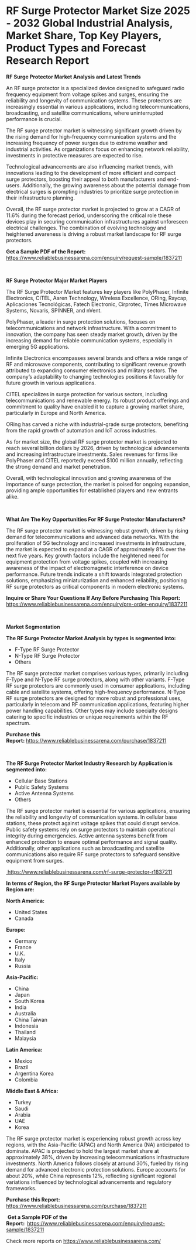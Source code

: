 <p><h1>RF Surge Protector Market Size 2025 - 2032 Global Industrial Analysis, Market Share, Top Key Players, Product Types and Forecast Research Report</h1></p><p><strong>RF Surge Protector Market Analysis and Latest Trends</strong></p>
<p><p>An RF surge protector is a specialized device designed to safeguard radio frequency equipment from voltage spikes and surges, ensuring the reliability and longevity of communication systems. These protectors are increasingly essential in various applications, including telecommunications, broadcasting, and satellite communications, where uninterrupted performance is crucial.</p><p>The RF surge protector market is witnessing significant growth driven by the rising demand for high-frequency communication systems and the increasing frequency of power surges due to extreme weather and industrial activities. As organizations focus on enhancing network reliability, investments in protective measures are expected to rise.</p><p>Technological advancements are also influencing market trends, with innovations leading to the development of more efficient and compact surge protectors, boosting their appeal to both manufacturers and end-users. Additionally, the growing awareness about the potential damage from electrical surges is prompting industries to prioritize surge protection in their infrastructure planning.</p><p>Overall, the RF surge protector market is projected to grow at a CAGR of 11.6% during the forecast period, underscoring the critical role these devices play in securing communication infrastructures against unforeseen electrical challenges. The combination of evolving technology and heightened awareness is driving a robust market landscape for RF surge protectors.</p></p>
<p><strong>Get a Sample PDF of the Report:&nbsp;</strong> <a href="https://www.reliablebusinessarena.com/enquiry/request-sample/1837211?utm_campaign=3566&utm_medium=2&utm_source=Github&utm_content=ia&utm_term=06042025&utm_id=rf-surge-protector">https://www.reliablebusinessarena.com/enquiry/request-sample/1837211</a></p>
<p>&nbsp;</p>
<p><strong>RF Surge Protector Major Market Players</strong></p>
<p><p>The RF Surge Protector Market features key players like PolyPhaser, Infinite Electronics, CITEL, Aaren Technology, Wireless Excellence, ORing, Raycap, Aplicaciones Tecnológicas, Fatech Electronic, Cirprotec, Times Microwave Systems, Novaris, SPINNER, and nVent. </p><p>PolyPhaser, a leader in surge protection solutions, focuses on telecommunications and network infrastructure. With a commitment to innovation, the company has seen steady market growth, driven by the increasing demand for reliable communication systems, especially in emerging 5G applications. </p><p>Infinite Electronics encompasses several brands and offers a wide range of RF and microwave components, contributing to significant revenue growth attributed to expanding consumer electronics and military sectors. The company’s adaptability to changing technologies positions it favorably for future growth in various applications.</p><p>CITEL specializes in surge protection for various sectors, including telecommunications and renewable energy. Its robust product offerings and commitment to quality have enabled it to capture a growing market share, particularly in Europe and North America. </p><p>ORing has carved a niche with industrial-grade surge protectors, benefiting from the rapid growth of automation and IoT across industries. </p><p>As for market size, the global RF surge protector market is projected to reach several billion dollars by 2026, driven by technological advancements and increasing infrastructure investments. Sales revenues for firms like PolyPhaser and CITEL reportedly exceed $100 million annually, reflecting the strong demand and market penetration. </p><p>Overall, with technological innovation and growing awareness of the importance of surge protection, the market is poised for ongoing expansion, providing ample opportunities for established players and new entrants alike.</p></p>
<p>&nbsp;</p>
<p><strong>What Are The Key Opportunities For RF Surge Protector Manufacturers?</strong></p>
<p><p>The RF surge protector market is witnessing robust growth, driven by rising demand for telecommunications and advanced data networks. With the proliferation of 5G technology and increased investments in infrastructure, the market is expected to expand at a CAGR of approximately 8% over the next five years. Key growth factors include the heightened need for equipment protection from voltage spikes, coupled with increasing awareness of the impact of electromagnetic interference on device performance. Future trends indicate a shift towards integrated protection solutions, emphasizing miniaturization and enhanced reliability, positioning RF surge protectors as critical components in modern electronic systems.</p></p>
<p><strong>Inquire or Share Your Questions If Any Before Purchasing This Report:</strong> <a href="https://www.reliablebusinessarena.com/enquiry/pre-order-enquiry/1837211?utm_campaign=3566&utm_medium=2&utm_source=Github&utm_content=ia&utm_term=06042025&utm_id=rf-surge-protector">https://www.reliablebusinessarena.com/enquiry/pre-order-enquiry/1837211</a></p>
<p>&nbsp;</p>
<p><strong>Market Segmentation</strong></p>
<p><strong>The RF Surge Protector Market Analysis by types is segmented into:</strong></p>
<p><ul><li>F-Type RF Surge Protector</li><li>N-Type RF Surge Protector</li><li>Others</li></ul></p>
<p><p>The RF surge protector market comprises various types, primarily including F-Type and N-Type RF surge protectors, along with other variants. F-Type RF surge protectors are commonly used in consumer applications, including cable and satellite systems, offering high-frequency performance. N-Type RF surge protectors are designed for more robust and professional uses, particularly in telecom and RF communication applications, featuring higher power handling capabilities. Other types may include specialty designs catering to specific industries or unique requirements within the RF spectrum.</p></p>
<p><strong>Purchase this Report:&nbsp;</strong><a href="https://www.reliablebusinessarena.com/purchase/1837211?utm_campaign=3566&utm_medium=2&utm_source=Github&utm_content=ia&utm_term=06042025&utm_id=rf-surge-protector">https://www.reliablebusinessarena.com/purchase/1837211</a></p>
<p>&nbsp;</p>
<p><strong>The RF Surge Protector Market Industry Research by Application is segmented into:</strong></p>
<p><ul><li>Cellular Base Stations</li><li>Public Safety Systems</li><li>Active Antenna Systems</li><li>Others</li></ul></p>
<p><p>The RF surge protector market is essential for various applications, ensuring the reliability and longevity of communication systems. In cellular base stations, these protect against voltage spikes that could disrupt service. Public safety systems rely on surge protectors to maintain operational integrity during emergencies. Active antenna systems benefit from enhanced protection to ensure optimal performance and signal quality. Additionally, other applications such as broadcasting and satellite communications also require RF surge protectors to safeguard sensitive equipment from surges.</p></p>
<p><a href="https://www.reliablebusinessarena.com/rf-surge-protector-r1837211?utm_campaign=3566&utm_medium=2&utm_source=Github&utm_content=ia&utm_term=06042025&utm_id=rf-surge-protector">&nbsp;https://www.reliablebusinessarena.com/rf-surge-protector-r1837211</a></p>
<p><strong>In terms of Region, the RF Surge Protector Market Players available by Region are:</strong></p>
<p>
    <p> <strong> North America: </strong>
        <ul>
            <li>United States</li>
            <li>Canada</li>
        </ul>
        </p> 
    <p> <strong> Europe: </strong>
        <ul>
            <li>Germany</li>
            <li>France</li>
            <li>U.K.</li>
            <li>Italy</li>
            <li>Russia</li>
        </ul>
        </p> 
    <p> <strong> Asia-Pacific: </strong>
        <ul>
            <li>China</li>
            <li>Japan</li>
            <li>South Korea</li>
            <li>India</li>
            <li>Australia</li>
            <li>China Taiwan</li>
            <li>Indonesia</li>
            <li>Thailand</li>
            <li>Malaysia</li>
        </ul>
        </p> 
    <p> <strong> Latin America: </strong>
        <ul>
            <li>Mexico</li>
            <li>Brazil</li>
            <li>Argentina Korea</li>
            <li>Colombia</li>
        </ul>
        </p> 
    <p> <strong> Middle East & Africa: </strong>
        <ul>
            <li>Turkey</li>
            <li>Saudi</li>
            <li>Arabia</li>
            <li>UAE</li>
            <li>Korea</li>
        </ul>
    </p>
    </p>
<p><p>The RF surge protector market is experiencing robust growth across key regions, with the Asia-Pacific (APAC) and North America (NA) anticipated to dominate. APAC is projected to hold the largest market share at approximately 38%, driven by increasing telecommunications infrastructure investments. North America follows closely at around 30%, fueled by rising demand for advanced electronic protection solutions. Europe accounts for about 20%, while China represents 12%, reflecting significant regional variations influenced by technological advancements and regulatory frameworks.</p></p>
<p><strong>Purchase this Report: </strong><a href="https://www.reliablebusinessarena.com/purchase/1837211?utm_campaign=3566&utm_medium=2&utm_source=Github&utm_content=ia&utm_term=06042025&utm_id=rf-surge-protector">https://www.reliablebusinessarena.com/purchase/1837211</a></p>
<p>&nbsp;<strong>Get a Sample PDF of the Report:&nbsp;&nbsp;</strong><a href="https://www.reliablebusinessarena.com/enquiry/request-sample/1837211?utm_campaign=3566&utm_medium=2&utm_source=Github&utm_content=ia&utm_term=06042025&utm_id=rf-surge-protector">https://www.reliablebusinessarena.com/enquiry/request-sample/1837211</a></p>
<p><strong></strong></p>
<p>Check more reports on <a href="https://www.reliablebusinessarena.com/?utm_campaign=3566&utm_medium=2&utm_source=Github&utm_content=ia&utm_term=06042025&utm_id=rf-surge-protector">https://www.reliablebusinessarena.com/</a></p>